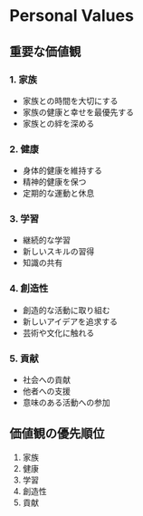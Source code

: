 # Personal Values

## 重要な価値観

### 1. 家族
- 家族との時間を大切にする
- 家族の健康と幸せを最優先する
- 家族との絆を深める

### 2. 健康
- 身体的健康を維持する
- 精神的健康を保つ
- 定期的な運動と休息

### 3. 学習
- 継続的な学習
- 新しいスキルの習得
- 知識の共有

### 4. 創造性
- 創造的な活動に取り組む
- 新しいアイデアを追求する
- 芸術や文化に触れる

### 5. 貢献
- 社会への貢献
- 他者への支援
- 意味のある活動への参加

## 価値観の優先順位

1. 家族
2. 健康
3. 学習
4. 創造性
5. 貢献

